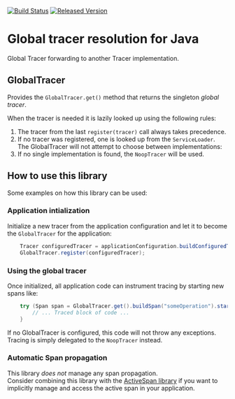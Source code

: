 [![Build Status][ci-img]][ci] [![Released Version][maven-img]][maven]

# Global tracer resolution for Java
Global Tracer forwarding to another Tracer implementation.

## GlobalTracer
Provides the `GlobalTracer.get()` method that returns the singleton _global tracer_.  

When the tracer is needed it is lazily looked up using the following rules:
 1. The tracer from the last `register(tracer)` call always takes precedence.</li>
 2. If no tracer was registered, one is looked up from the `ServiceLoader`.  
    The GlobalTracer will not attempt to choose between implementations:
 3. If no single implementation is found, the `NoopTracer` will be used.

## How to use this library
Some examples on how this library can be used:

### Application intialization
Initialize a new tracer from the application configuration
and let it to become the `GlobalTracer` for the application:
```java
    Tracer configuredTracer = applicationConfiguration.buildConfiguredTracer();
    GlobalTracer.register(configuredTracer);
```

### Using the global tracer
Once initialized, all application code can instrument tracing by starting new spans like:
```java
    try (Span span = GlobalTracer.get().buildSpan("someOperation").start()) {
        // ... Traced block of code ...
    }
```

If no GlobalTracer is configured, this code will not throw any exceptions.
Tracing is simply delegated to the `NoopTracer` instead.

### Automatic Span propagation
This library _does not_ manage any span propagation.  
Consider combining this library with the [ActiveSpan library](https://github.com/opentracing-contrib/java-activespan)
if you want to implicitly manage and access the active span in your application.

  [ci-img]: https://img.shields.io/travis/opentracing-contrib/java-globaltracer/master.svg
  [ci]: https://travis-ci.org/opentracing-contrib/java-globaltracer
  [maven-img]: https://img.shields.io/maven-central/v/io.opentracing.contrib/java-globaltracer.svg
  [maven]: http://search.maven.org/#search%7Cga%7C1%7Cjava-globaltracer
